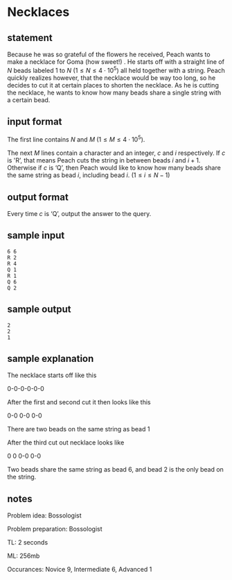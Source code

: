 # Necklaces

## statement
Because he was so grateful of the flowers he received, Peach wants to make a necklace for Goma (how sweet!) . He starts off with a straight line of $N$ beads labeled $1$ to $N$ $(1 \leq N \leq 4 \cdot 10^5)$ all held together with a string. Peach quickly realizes however, that the necklace would be way too long, so he decides to cut it at certain places to shorten the necklace. As he is cutting the necklace, he wants to know how many beads share a single string with a certain bead.

## input format
The first line contains $N$ and $M$ $(1 \leq M \leq 4 \cdot 10^5)$.

The next $M$ lines contain a character and an integer, $c$ and $i$ respectively. If $c$ is 'R’, that means Peach cuts the string in between beads $i$ and $i + 1$. Otherwise if $c$ is ‘Q’, then Peach would like to know how many beads share the same string as bead $i$, including bead $i$. $(1 \leq i \leq N - 1)$

## output format
Every time $c$ is ‘Q’, output the answer to the query.

## sample input
```
6 6
R 2
R 4
Q 1
R 1
Q 6
Q 2
```

## sample output
```
2
2
1
```

## sample explanation
The necklace starts off like this

0-0-0-0-0-0 

After the first and second cut it then looks like this

0-0 0-0 0-0 

There are two beads on the same string as bead 1

After the third cut out necklace looks like

0 0 0-0 0-0

Two beads share the same string as bead 6, and bead 2 is the only bead on the string.

## notes
Problem idea: Bossologist

Problem preparation: Bossologist

TL: 2 seconds

ML: 256mb

Occurances: Novice 9, Intermediate 6, Advanced 1
